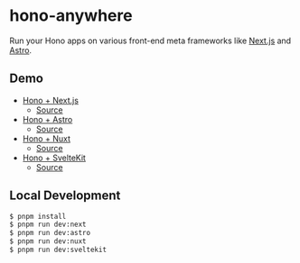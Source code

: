 # hono-anywhere

Run your Hono apps on various front-end meta frameworks like [Next.js](https://nextjs.org/) and [Astro](https://astro.build/).

## Demo

- [Hono + Next.js](https://hono-next-demo.pages.dev/)
  - [Source](https://github.com/morinokami/hono-anywhere/tree/main/apps/next)
- [Hono + Astro](https://hono-astro-demo.pages.dev/)
  - [Source](https://github.com/morinokami/hono-anywhere/tree/main/apps/astro)
- [Hono + Nuxt](https://hono-nuxt-demo.pages.dev/)
  - [Source](https://github.com/morinokami/hono-anywhere/tree/main/apps/nuxt)
- [Hono + SvelteKit](https://hono-sveltekit-demo.pages.dev/)
  - [Source](https://github.com/morinokami/hono-anywhere/tree/main/apps/sveltekit)

## Local Development

```bash
$ pnpm install
$ pnpm run dev:next
$ pnpm run dev:astro
$ pnpm run dev:nuxt
$ pnpm run dev:sveltekit
```
